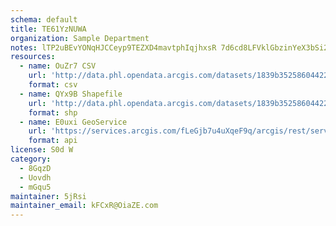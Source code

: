 ```yaml
---
schema: default
title: TE61YzNUWA 
organization: Sample Department 
notes: lTP2uBEvYONqHJCCeyp9TEZXD4mavtphIqjhxsR 7d6cd8LFVklGbzinYeX3bSi20W4MorS0trjmJM9kfKN5 oHAx6cBfwuzQwnK 
resources:
  - name: OuZr7 CSV
    url: 'http://data.phl.opendata.arcgis.com/datasets/1839b35258604422b0b520cbb668df0d_0.csv'
    format: csv
  - name: QYx9B Shapefile
    url: 'http://data.phl.opendata.arcgis.com/datasets/1839b35258604422b0b520cbb668df0d_0.zip'
    format: shp
  - name: E0uxi GeoService
    url: 'https://services.arcgis.com/fLeGjb7u4uXqeF9q/arcgis/rest/services/Air_Monitoring_Stations/FeatureServer/0/query'
    format: api
license: S0d W 
category:
  - 8GqzD 
  - Uovdh 
  - mGqu5 
maintainer: 5jRsi  
maintainer_email: kFCxR@OiaZE.com
---
```

